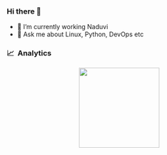 ### Hi there 👋


- 🔭 I’m currently working Naduvi
- 💬 Ask me about Linux, Python, DevOps etc



### 📈 &nbsp;Analytics

<p align="center">
  <img height="180em" src="https://github-readme-stats-eight-theta.vercel.app/api?username=sckn&show_icons=true&theme=algolia&include_all_commits=true&count_private=true&line_height=26"/>
</p>
